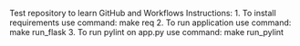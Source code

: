 Test repository to learn GitHub and Workflows
Instructions:
    1. To install requirements use command: make req
    2. To run application use command: make run_flask
    3. To run pylint on app.py use command: make run_pylint

